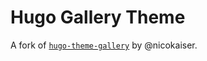 # Hugo Gallery Theme

A fork of [`hugo-theme-gallery`](https://github.com/nicokaiser/hugo-theme-gallery) by @nicokaiser.
